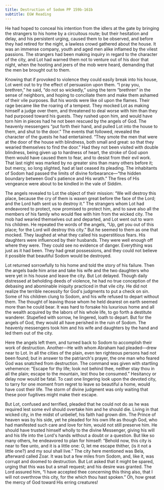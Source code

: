 ```yaml
---
title: Destruction of Sodom PP 159b-161b
subtitle: EGW Reading
---
```


He had hoped to conceal his intention from the idlers at the gate by bringing the strangers to his home by a circuitous route; but their hesitation and delay, and his persistent urging, caused them to be observed, and before they had retired for the night, a lawless crowd gathered about the house. It was an immense company, youth and aged men alike inflamed by the vilest passions. The strangers had been making inquiry in regard to the character of the city, and Lot had warned them not to venture out of his door that night, when the hooting and jeers of the mob were heard, demanding that the men be brought out to them.

Knowing that if provoked to violence they could easily break into his house, Lot went out to try the effect of persuasion upon them. “I pray you, brethren,” he said, “do not so wickedly,” using the term “brethren” in the sense of neighbors, and hoping to conciliate them and make them ashamed of their vile purposes. But his words were like oil upon the flames. Their rage became like the roaring of a tempest. They mocked Lot as making himself a judge over them, and threatened to deal worse with him than they had purposed toward his guests. They rushed upon him, and would have torn him in pieces had he not been rescued by the angels of God. The heavenly messengers “put forth their hand, and pulled Lot into the house to them, and shut to the door.” The events that followed, revealed the character of the guests he had entertained. “They smote the men that were at the door of the house with blindness, both small and great: so that they wearied themselves to find the door.” Had they not been visited with double blindness, being given up to hardness of heart, the stroke of God upon them would have caused them to fear, and to desist from their evil work. That last night was marked by no greater sins than many others before it; but mercy, so long slighted, had at last ceased its pleading. The inhabitants of Sodom had passed the limits of divine forbearance—“the hidden boundary between God's patience and His wrath.” The fires of His vengeance were about to be kindled in the vale of Siddim.

The angels revealed to Lot the object of their mission: “We will destroy this place, because the cry of them is waxen great before the face of the Lord; and the Lord hath sent us to destroy it.” The strangers whom Lot had endeavored to protect, now promised to protect him, and to save also all the members of his family who would flee with him from the wicked city. The mob had wearied themselves out and departed, and Lot went out to warn his children. He repeated the words of the angels, “Up, get you out of this place; for the Lord will destroy this city.” But he seemed to them as one that mocked. They laughed at what they called his superstitious fears. His daughters were influenced by their husbands. They were well enough off where they were. They could see no evidence of danger. Everything was just as it had been. They had great possessions, and they could not believe it possible that beautiful Sodom would be destroyed.

Lot returned sorrowfully to his home and told the story of his failure. Then the angels bade him arise and take his wife and the two daughters who were yet in his house and leave the city. But Lot delayed. Though daily distressed at beholding deeds of violence, he had no true conception of the debasing and abominable iniquity practiced in that vile city. He did not realize the terrible necessity for God's judgments to put a check on sin. Some of his children clung to Sodom, and his wife refused to depart without them. The thought of leaving those whom he held dearest on earth seemed more than he could bear. It was hard to forsake his luxurious home and all the wealth acquired by the labors of his whole life, to go forth a destitute wanderer. Stupefied with sorrow, he lingered, loath to depart. But for the angels of God, they would all have perished in the ruin of Sodom. The heavenly messengers took him and his wife and daughters by the hand and led them out of the city.

Here the angels left them, and turned back to Sodom to accomplish their work of destruction. Another—He with whom Abraham had pleaded—drew near to Lot. In all the cities of the plain, even ten righteous persons had not been found; but in answer to the patriarch's prayer, the one man who feared God was snatched from destruction. The command was given with startling vehemence: “Escape for thy life; look not behind thee, neither stay thou in all the plain; escape to the mountain, lest thou be consumed.” Hesitancy or delay now would be fatal. To cast one lingering look upon the devoted city, to tarry for one moment from regret to leave so beautiful a home, would have cost their life. The storm of divine judgment was only waiting that these poor fugitives might make their escape.

But Lot, confused and terrified, pleaded that he could not do as he was required lest some evil should overtake him and he should die. Living in that wicked city, in the midst of unbelief, his faith had grown dim. The Prince of heaven was by his side, yet he pleaded for his own life as though God, who had manifested such care and love for him, would not still preserve him. He should have trusted himself wholly to the divine Messenger, giving his will and his life into the Lord's hands without a doubt or a question. But like so many others, he endeavored to plan for himself: “Behold now, this city is near to flee unto, and it is a little one: O, let me escape thither, (is it not a little one?) and my soul shall live.” The city here mentioned was Bela, afterward called Zoar. It was but a few miles from Sodom, and, like it, was corrupt and doomed to destruction. But Lot asked that it might be spared, urging that this was but a small request; and his desire was granted. The Lord assured him, “I have accepted thee concerning this thing also, that I will not overthrow this city, for the which thou hast spoken.” Oh, how great the mercy of God toward His erring creatures!